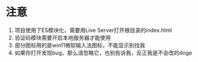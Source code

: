 # 注意

1. 项目使用了ES模块化，需要用Live Server打开根目录的index.html
2. 验证码模块需要开启本地服务器才能使用
3. 部分图标用的是win11微软输入法图标，不能显示别找我
4. 如果你打开发现bug，那么请忽略它，也别告诉我，反正我是不会改的doge
